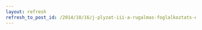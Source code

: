 ```yaml
---
layout: refresh
refresh_to_post_id: /2014/10/16/j-plyzat-iii-a-rugalmas-foglalkoztats-elterjesztse-a-konvergencia-rgikban-a-munkltati-tvilgtst-vgz-szervezetek-kivlasztsa-s-az-tvilgts-lefolytatsa-a-komponens
---
```


